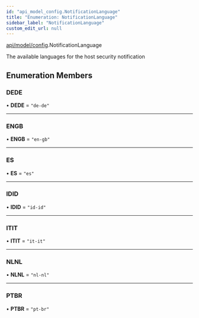 ```yaml
---
id: "api_model_config.NotificationLanguage"
title: "Enumeration: NotificationLanguage"
sidebar_label: "NotificationLanguage"
custom_edit_url: null
---
```


[api/model/config](/api/modules/api_model_config.md).NotificationLanguage

The available languages for the host security notification

## Enumeration Members

### DEDE

• **DEDE** = ``"de-de"``

___

### ENGB

• **ENGB** = ``"en-gb"``

___

### ES

• **ES** = ``"es"``

___

### IDID

• **IDID** = ``"id-id"``

___

### ITIT

• **ITIT** = ``"it-it"``

___

### NLNL

• **NLNL** = ``"nl-nl"``

___

### PTBR

• **PTBR** = ``"pt-br"``
